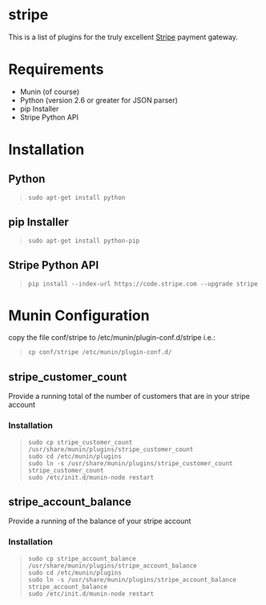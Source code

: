 stripe
======

This is a list of plugins for the truly excellent [Stripe](http://www.stripe.com) 
payment gateway.

Requirements
============

 - Munin (of course)
 - Python (version 2.6 or greater for JSON parser)
 - pip Installer
 - Stripe Python API

Installation
============

## Python

>     sudo apt-get install python

## pip Installer

>     sudo apt-get install python-pip

## Stripe Python API
>     pip install --index-url https://code.stripe.com --upgrade stripe

Munin Configuration
===================

copy the file conf/stripe to /etc/munin/plugin-conf.d/stripe i.e.:

>     cp conf/stripe /etc/munin/plugin-conf.d/


## stripe_customer_count

Provide a running total of the number of customers that are in your stripe account

### Installation

>     sudo cp stripe_customer_count /usr/share/munin/plugins/stripe_customer_count
>     sudo cd /etc/munin/plugins
>     sudo ln -s /usr/share/munin/plugins/stripe_customer_count stripe_customer_count
>     sudo /etc/init.d/munin-node restart

## stripe_account_balance

Provide a running of the balance of your stripe account

### Installation

>     sudo cp stripe_account_balance /usr/share/munin/plugins/stripe_account_balance
>     sudo cd /etc/munin/plugins
>     sudo ln -s /usr/share/munin/plugins/stripe_account_balance stripe_account_balance
>     sudo /etc/init.d/munin-node restart

